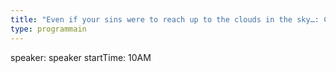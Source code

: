 ```yaml
---
title: "Even if your sins were to reach up to the clouds in the sky…: Call Upon the All-Forgiving"
type: programmain
---
```

speaker: speaker
startTime: 10AM